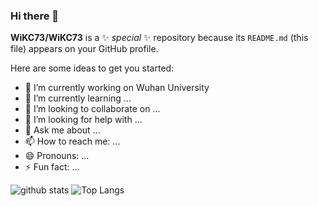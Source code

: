 ### Hi there 👋


**WiKC73/WiKC73** is a ✨ _special_ ✨ repository because its `README.md` (this file) appears on your GitHub profile.

Here are some ideas to get you started:

- 🔭 I’m currently working on Wuhan University
- 🌱 I’m currently learning ...
- 👯 I’m looking to collaborate on ...
- 🤔 I’m looking for help with ...
- 💬 Ask me about ...
- 📫 How to reach me: ...
- 😄 Pronouns: ...
- ⚡ Fun fact: ...


![github stats](https://github-readme-stats.vercel.app/api?username=WiKC73&show_icons=true)
![Top Langs](https://github-readme-stats.vercel.app/api/top-langs/?username=WiKC73&langs_count=3&hide=javascript,go,html,css,tex)

<!-- ![Top Langs](https://github-readme-stats.vercel.app/api/top-langs/?username=WiKC73&hide_langs_below=10) -->
